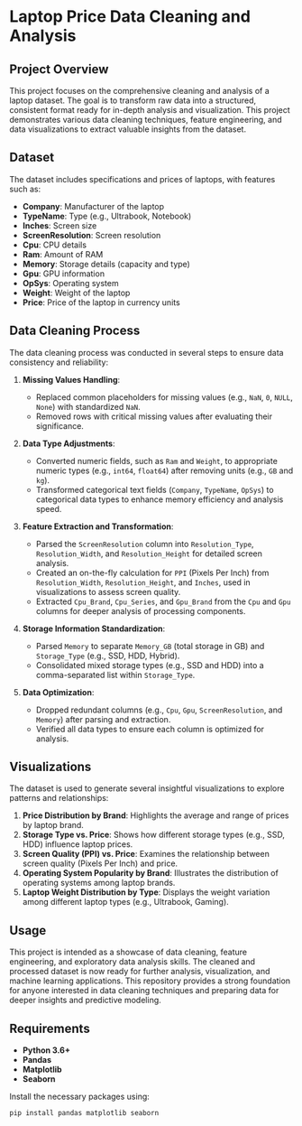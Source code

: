 # Laptop Price Data Cleaning and Analysis

## Project Overview
This project focuses on the comprehensive cleaning and analysis of a laptop dataset. The goal is to transform raw data into a structured, consistent format ready for in-depth analysis and visualization. This project demonstrates various data cleaning techniques, feature engineering, and data visualizations to extract valuable insights from the dataset.

## Dataset
The dataset includes specifications and prices of laptops, with features such as:
- **Company**: Manufacturer of the laptop
- **TypeName**: Type (e.g., Ultrabook, Notebook)
- **Inches**: Screen size
- **ScreenResolution**: Screen resolution
- **Cpu**: CPU details
- **Ram**: Amount of RAM
- **Memory**: Storage details (capacity and type)
- **Gpu**: GPU information
- **OpSys**: Operating system
- **Weight**: Weight of the laptop
- **Price**: Price of the laptop in currency units

## Data Cleaning Process
The data cleaning process was conducted in several steps to ensure data consistency and reliability:

1. **Missing Values Handling**:
   - Replaced common placeholders for missing values (e.g., `NaN`, `0`, `NULL`, `None`) with standardized `NaN`.
   - Removed rows with critical missing values after evaluating their significance.

2. **Data Type Adjustments**:
   - Converted numeric fields, such as `Ram` and `Weight`, to appropriate numeric types (e.g., `int64`, `float64`) after removing units (e.g., `GB` and `kg`).
   - Transformed categorical text fields (`Company`, `TypeName`, `OpSys`) to categorical data types to enhance memory efficiency and analysis speed.

3. **Feature Extraction and Transformation**:
   - Parsed the `ScreenResolution` column into `Resolution_Type`, `Resolution_Width`, and `Resolution_Height` for detailed screen analysis.
   - Created an on-the-fly calculation for `PPI` (Pixels Per Inch) from `Resolution_Width`, `Resolution_Height`, and `Inches`, used in visualizations to assess screen quality.
   - Extracted `Cpu_Brand`, `Cpu_Series`, and `Gpu_Brand` from the `Cpu` and `Gpu` columns for deeper analysis of processing components.

4. **Storage Information Standardization**:
   - Parsed `Memory` to separate `Memory_GB` (total storage in GB) and `Storage_Type` (e.g., SSD, HDD, Hybrid).
   - Consolidated mixed storage types (e.g., SSD and HDD) into a comma-separated list within `Storage_Type`.

5. **Data Optimization**:
   - Dropped redundant columns (e.g., `Cpu`, `Gpu`, `ScreenResolution`, and `Memory`) after parsing and extraction.
   - Verified all data types to ensure each column is optimized for analysis.

## Visualizations
The dataset is used to generate several insightful visualizations to explore patterns and relationships:

1. **Price Distribution by Brand**: Highlights the average and range of prices by laptop brand.
2. **Storage Type vs. Price**: Shows how different storage types (e.g., SSD, HDD) influence laptop prices.
3. **Screen Quality (PPI) vs. Price**: Examines the relationship between screen quality (Pixels Per Inch) and price.
4. **Operating System Popularity by Brand**: Illustrates the distribution of operating systems among laptop brands.
5. **Laptop Weight Distribution by Type**: Displays the weight variation among different laptop types (e.g., Ultrabook, Gaming).

## Usage
This project is intended as a showcase of data cleaning, feature engineering, and exploratory data analysis skills. The cleaned and processed dataset is now ready for further analysis, visualization, and machine learning applications. This repository provides a strong foundation for anyone interested in data cleaning techniques and preparing data for deeper insights and predictive modeling.

## Requirements
- **Python 3.6+**
- **Pandas**
- **Matplotlib**
- **Seaborn**

Install the necessary packages using:
```bash
pip install pandas matplotlib seaborn


